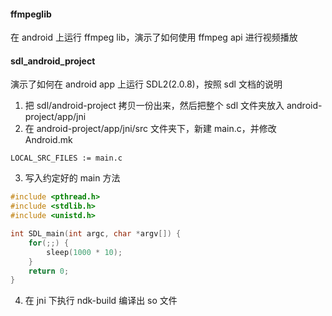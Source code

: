 #### ffmpeglib
在 android 上运行 ffmpeg lib，演示了如何使用 ffmpeg api 进行视频播放


#### sdl_android_project
演示了如何在 android app 上运行 SDL2(2.0.8)，按照 sdl 文档的说明
1. 把 sdl/android-project 拷贝一份出来，然后把整个 sdl 文件夹放入 android-project/app/jni
2. 在 android-project/app/jni/src 文件夹下，新建 main.c，并修改 Android.mk
```
LOCAL_SRC_FILES := main.c
```
3. 写入约定好的 main 方法
```cpp
#include <pthread.h>
#include <stdlib.h>
#include <unistd.h>

int SDL_main(int argc, char *argv[]) {
    for(;;) {
        sleep(1000 * 10);
    }
    return 0;
}
```
4. 在 jni 下执行 ndk-build 编译出 so 文件


